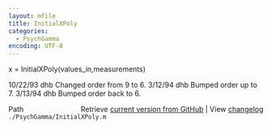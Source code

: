 ```yaml
---
layout: mfile
title: InitialXPoly
categories:
  - PsychGamma
encoding: UTF-8
---
```


x = InitialXPoly\(values\_in,measurements\)

10/22/93    dhb     Changed order from 9 to 6.
3/12/94     dhb     Bumped order up to 7.
3/13/94     dhb     Bumped order back to 6.


<div class="code_header" style="text-align:right;">
  <span style="float:left;">Path&nbsp;&nbsp;</span> <span class="counter">Retrieve <a href=
  "https://raw.github.com/Psychtoolbox-3/Psychtoolbox-3/beta/./PsychGamma/InitialXPoly.m">current version from GitHub</a> | View <a href=
  "https://github.com/Psychtoolbox-3/Psychtoolbox-3/commits/beta/./PsychGamma/InitialXPoly.m">changelog</a></span>
</div>
<div class="code">
  <code>./PsychGamma/InitialXPoly.m</code>
</div>
